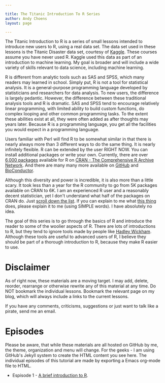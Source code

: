 ```yaml
---

title: The Titanic Introduction To R Series
author: Andy Choens
layout: page

---
```


The Titanic Introduction to R is a series of small lessons intended to
introduce new users to R, using a real data set. The data set used in
these lessons is the Titanic Disaster data set, courtesy of
[Kaggle](https://www.kaggle.com/c/titanic-gettingStarted). These
courses assume you have never used R. Kaggle used this data as part of
an introduction to machine learning. My goal is broader and will
include a wide variety of skills relevant to data science, including
machine learning.

R is different from analytic tools such as SAS and SPSS, which many
readers may learned in school. Simply put, R is not a tool for
statistical analysis. It is a general-purpose programming language
developed by statisticians and researchers for data analysis. To new
users, the difference is largely pedantic. However, the difference
between these traditional analysis tools and R is dramatic. SAS and
SPSS tend to encourage relatively linear programming, with limited
ability to build custom functions, do complex looping and other common
programming tasks. To the extent these abilities exist at all, they
were often added as after thoughts may years later. Because R is a
programming language, you get all the facilities you would expect in a
programming language.

Users familiar with Perl will find R to be somewhat similar in that
there is nearly always more than 3 different ways to do the same
thing. It is nearly infinitely flexible. R can be extended by the user
RIGHT NOW. You can install additional packages or write your
own. Currently, there are over
[6,000 packages](http://www.r-bloggers.com/milestone-6000-packages-on-cran/)
available for R on
[CRAN - The Comprehensive R Archive Network](http://cran.us.r-project.org/). And
there are many many more available on
[GitHub](https://github.com/trending?l%3DR) and
[BioConductor](http://www.bioconductor.org/).

Although this diversity and power is incredible, it is also more than
a little scary. It took less than a year for the R community to go
from 5K packages available on CRAN to 6K. I am an experienced R user
and a reasonably decent statistician, yet I don't understand what half
of the packages on CRAN do. Just
[scroll down the list](http://cran.us.r-project.org/). If you can
explain to me what
[this thing](http://cran.us.r-project.org/web/packages/ouch/ouch.pdf)
does, please explain it to me (using SIMPLE words). I have absolutely
no idea.

The goal of this series is to go through the basics of R and introduce
the reader to some of the woolier aspects of R. There are lots of
introductions to R, but they tend to ignore tools made by people like
[Hadley Wickham](http://had.co.nz/). Although these tools are useful
to advanced users of R, I believe they should be part of a thorough
introduction to R, because they make R easier to use.

# Disclaimer

As of right now, these materials are a moving target. I may add,
delete, reorder, rearrange or otherwise rewrite any of this material
at any time. Do NOT bookmark the individual lessons. Bookmark the
relevant page on my blog, which will always include a links to the
current lessons.

If you have any comments, criticisms, suggestions or just want to talk
like a pirate, send me an email.

# Episodes

Please be aware, that while these materials are all hosted on GitHub
by me, the theme, organization and menu will change. For the geeks - I am using
GitHub's Jekyll system to create the HTML content you see here. The
individual episodes of this tutorial are made by exporting a Emacs
org-mode file to HTML.

- Espisode 1 - [A brief introduction to R](http://choens.github.io/titanic/vignettes/titanic-introduction-to-r-01.html).
